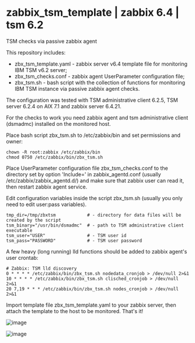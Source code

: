 # zabbix_tsm_template | zabbix 6.4 | tsm 6.2
TSM checks via passive zabbix agent

This repository includes:
- zbx_tsm_template.yaml - zabbix server v6.4 template file for monitoring IBM TSM v6.2 server;
- zbx_tsm_checks.conf - zabbix agent UserParameter configuration file;
- zbx_tsm.sh - bash script with the collection of functions for monitoring IBM TSM instance via passive zabbix agent checks.

The configuration was tested with TSM administrative client 6.2.5, TSM server 6.2.4 on AIX 7.1 and zabbix server 6.4.21.

For the checks to work you need zabbix agent and tsm administrative client (dsmadmc) installed on the monitored host.

Place bash script zbx_tsm.sh to /etc/zabbix/bin and set permissions and owner:
```
chown -R root:zabbix /etc/zabbix/bin
chmod 0750 /etc/zabbix/bin/zbx_tsm.sh
```
Place UserParameter configuration file zbx_tsm_checks.conf to the directory set by option 'Include=' in zabbix_agentd.conf (usually /etc/zabbix/zabbix_agentd.d/) and make sure that zabbix user can read it, then restart zabbix agent service.

Edit configuration variables inside the script zbx_tsm.sh (usually you only need to edit user:pass variables).
```
tmp_dir=/tmp/zbxtsm            # - directory for data files will be created by the script
tsm_binary="/usr/bin/dsmadmc"  # - path to TSM administrative client executable
tsm_user="USER"                # - TSM user id
tsm_pass="PASSWORD"            # - TSM user password
```

A few heavy (long running) lld functions should be added to zabbix agent's user crontab:
```
# Zabbix: TSM lld discovery
0 * * * * /etc/zabbix/bin/zbx_tsm.sh nodedata_cronjob > /dev/null 2>&1
10 * * * * /etc/zabbix/bin/zbx_tsm.sh clisched_cronjob > /dev/null 2>&1
20 7,19 * * * /etc/zabbix/bin/zbx_tsm.sh nodes_cronjob > /dev/null 2>&1
```

Import template file zbx_tsm_template.yaml to your zabbix server, then attach the template to the host to be monitored. That's it!

![image](https://github.com/user-attachments/assets/629bcba8-c20f-4dfb-92a7-df05c5ebd0dc)


![image](https://github.com/user-attachments/assets/0738873a-6419-4173-9d1c-71ee579121fa)


